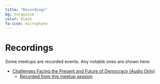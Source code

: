 ```yaml
---
title: "Recordings"
bg: turquoise
color: black
fa-icon: microphone
---
```


# Recordings

Some meetups are recorded events. Any notable ones are shown here:

* [Challenges Facing the Present and Future of Democracy (Audio Only)](https://soundcloud.com/nick-merange/summary-challenges-facing-the-present-and-future-of-democracy)
    - [Recorded from this meetup session](https://www.meetup.com/preview/DesigningOpenDemocracy/events/239625786)


